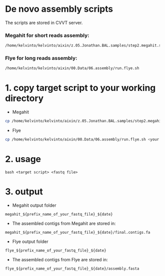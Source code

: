 # De novo assembly scripts
The scripts are stored in CVVT server.

### Megahit for short reads assembly:

```bash
/home/kelvinto/kelvinto/aixin/z.05.Jonathan.BAL.samples/step2.megahit.sh
```

### Flye for long reads assembly:

```bash
/home/kelvinto/kelvinto/aixin/00.Data/06.assembly/run.flye.sh
```

# 1. copy target script to your working directory
- Megahit
```bash
cp /home/kelvinto/kelvinto/aixin/z.05.Jonathan.BAL.samples/step2.megahit.sh <your working directory>
```
- Flye
```bash
cp /home/kelvinto/kelvinto/aixin/00.Data/06.assembly/run.flye.sh <your working directory>
```

# 2. usage
```
bash <target script> <fastq file>
```

# 3. output
- Megahit output folder
```
megahit_${prefix_name_of_your_fastq_file}_${date}
```
- The assembled contigs from Megahit are stored in:
```
megahit_${prefix_name_of_your_fastq_file}_${date}/final.contigs.fa
```

- Flye output folder
```
flye_${prefix_name_of_your_fastq_file}_${date}
```
- The assembled contigs from Flye are stored in:
```
flye_${prefix_name_of_your_fastq_file}_${date}/assembly.fasta
```
